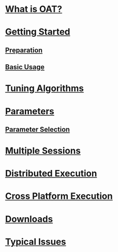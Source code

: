 # [What is OAT?](whatisalgorithmtuner.md)

# [Getting Started](intro.md)

## [Preparation](preparation.md)

## [Basic Usage](basic_usage.md)

# [Tuning Algorithms](algorithms.md)

# [Parameters](parameters.md)

## [Parameter Selection](parameter_selection.md)

# [Multiple Sessions](statusdump.md)

# [Distributed Execution](distributed.md)

# [Cross Platform Execution](cross_platform.md)

# [Downloads](../download.md)

# [Typical Issues](typical_issues.md)

